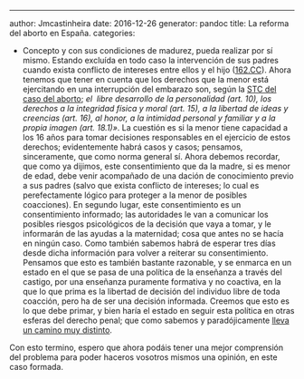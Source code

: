 ---
author: Jmcastinheira
date: 2016-12-26
generator: pandoc
title: La reforma del aborto en España.
categories:

  - Concepto
 y con
sus condiciones de madurez, pueda realizar por sí mismo. Estando
excluída en todo caso la intervención de sus padres cuando exista
conflicto de intereses entre ellos y el hijo
([162.CC](http://noticias.juridicas.com/base_datos/Privado/cc.l1t7.html#a162)).
Ahora tenemos que tener en cuenta que los derechos que la menor está
ejercitando en una interrupción del embarazo son, según la [STC del caso
del
aborto](http://www.boe.es/aeboe/consultas/bases_datos/doc.php?coleccion=tc&id=SENTENCIA-1985-0053);
*el  libre desarrollo de la personalidad (art. 10), los derechos a la
integridad física y moral (art. 15), a la libertad de ideas y creencias
(art. 16), al honor, a la intimidad personal y familiar y a la propia
imagen (art. 18.1)»*. La cuestión es si la menor tiene capacidad a los
16 años para tomar decisiones responsables en el ejercicio de estos
derechos; evidentemente habrá casos y casos; pensamos, sinceramente, que
como norma general sí. Ahora debemos recordar, que como ya dijimos, este
consentimiento que da la madre, si es menor de edad, debe venir
acompañado de una dación de conocimiento previo a sus padres (salvo que
exista conflicto de intereses; lo cual es perefectamente lógico para
proteger a la menor de posibles coacciones). En segundo lugar, este
consentimiento es un consentimiento informado; las autoridades le van a
comunicar los posibles riesgos psicológicos de la decisión que vaya a
tomar, y le informarán de las ayudas a la maternidad; cosa que antes no
se hacía en ningún caso. Como también sabemos habrá de esperar tres días
desde dicha información para volver a reiterar su consentimiento.
Pensamos que esto es también bastante razonable, y se enmarca en un
estado en el que se pasa de una política de la enseñanza a través del
castigo, por una enseñanza puramente formativa y no coactiva, en la que
lo que prima es la libertad de decisión del individuo libre de toda
coacción, pero ha de ser una decisión informada. Creemos que esto es lo
que debe primar, y bien haría el estado en seguir esta política en otras
esferas del derecho penal; que como sabemos y paradójicamente [lleva un
camino muy
distinto](http://entelequia.bligoo.com/content/view/665896/Caamano-y-el-derecho-penal-del-enemigo.html).

Con esto termino, espero que ahora podáis tener una mejor comprensión
del problema para poder haceros vosotros mismos una opinión, en este
caso formada.
